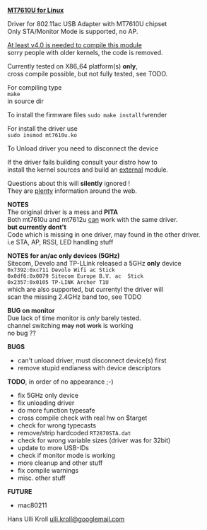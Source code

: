 <u>**MT7610U for Linux**</u>

Driver for 802.11ac USB Adapter with MT7610U chipset  
Only STA/Monitor Mode is supported, no AP.  

<u>At least v4.0 is needed to compile this module</u>  
sorry people with older kernels, the code is removed.

Currently tested on X86_64 platform(s) **only**,  
cross compile possible, but not fully tested, see TODO.  

For compiling type  
`make`  
in source dir  

To install the firmware files
`sudo make installfw`render

For install the driver use  
`sudo insmod mt7610u.ko`  

To Unload driver you need to disconnect the device

If the driver fails building consult your distro how to  
install the kernel sources and build an <u>external</u> module.
  
Questions about this will **silently** ignored !  
They are <u>plenty</u> information around the web.  

**NOTES**  
The original driver is a mess and **PITA**  
Both mt7610u and mt7612u <u>can</u> work with the same driver.  
**but currently dont't**  
Code which is missing in one driver, may found in the other driver.  
i.e STA, AP, RSSI, LED handling stuff  

**NOTES for an/ac only devices (5GHz)**  
Sitecom, Develo and TP-LLink released a 5GHz **only** device  
`0x7392:0xc711 Devolo Wifi ac Stick`  
`0x0df6:0x0079 Sitecom Europe B.V. ac  Stick`  
`0x2357:0x0105 TP-LINK Archer T1U`  
which are also supported, but currentyl the driver will  
scan the missing 2.4GHz band too, see TODO  

**BUG on monitor**  
Due lack of time monitor is *only* barely tested.  
channel switching ~~may~~ ~~not~~ ~~work~~ is working  
no bug ??  
  
  
**BUGS**  
- can't unload driver, must disconnect device(s) first  
- remove stupid endianess with device descriptors  
  

**TODO**, in order of no appearance ;-)  
- fix 5GHz only device  
- fix unloading driver  
- do more function typesafe  
- cross compile check with real hw on $target  
- check for wrong typecasts  
- remove/strip hardcoded `RT2870STA.dat`  
- check for wrong variable sizes (driver was for 32bit)  
- update to more USB-IDs  
- check if monitor mode is working  
- more cleanup and other stuff  
- fix compile warnings  
- misc. other stuff  

**FUTURE**
- mac80211

Hans Ulli Kroll <ulli.kroll@googlemail.com>




